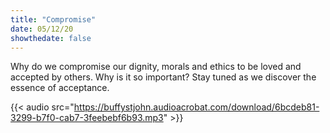 ```yaml
---
title: "Compromise"
date: 05/12/20
showthedate: false
---
```


Why do we compromise our dignity, morals and ethics to be loved and accepted by others. Why is it so important? Stay tuned as we discover the essence of acceptance.
<!--more-->
{{< audio src="https://buffystjohn.audioacrobat.com/download/6bcdeb81-3299-b7f0-cab7-3feebebf6b93.mp3" >}}